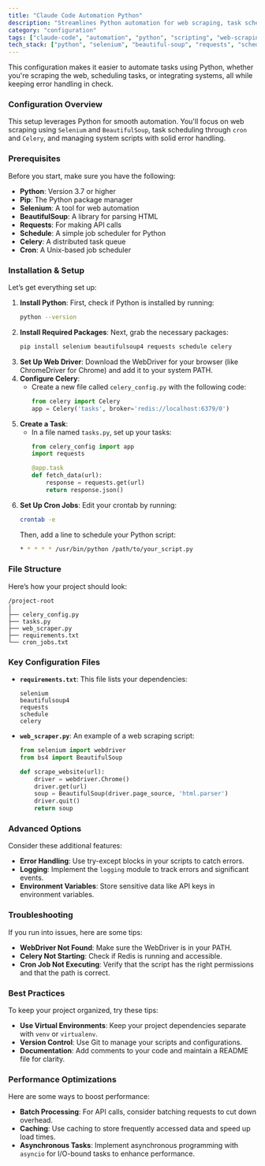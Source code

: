 ```yaml
---
title: "Claude Code Automation Python"
description: "Streamlines Python automation for web scraping, task scheduling, and system integration with robust error handling."
category: "configuration"
tags: ["claude-code", "automation", "python", "scripting", "web-scraping", "scheduling", "error-handling", "api-integration"]
tech_stack: ["python", "selenium", "beautiful-soup", "requests", "schedule", "celery", "cron"]
---
```


This configuration makes it easier to automate tasks using Python, whether you're scraping the web, scheduling tasks, or integrating systems, all while keeping error handling in check.

### Configuration Overview
This setup leverages Python for smooth automation. You'll focus on web scraping using `Selenium` and `BeautifulSoup`, task scheduling through `cron` and `Celery`, and managing system scripts with solid error handling.

### Prerequisites
Before you start, make sure you have the following:
- **Python**: Version 3.7 or higher
- **Pip**: The Python package manager
- **Selenium**: A tool for web automation
- **BeautifulSoup**: A library for parsing HTML
- **Requests**: For making API calls
- **Schedule**: A simple job scheduler for Python
- **Celery**: A distributed task queue
- **Cron**: A Unix-based job scheduler

### Installation & Setup
Let’s get everything set up:

1. **Install Python**: First, check if Python is installed by running:
   ```bash
   python --version
   ```
2. **Install Required Packages**: Next, grab the necessary packages:
   ```bash
   pip install selenium beautifulsoup4 requests schedule celery
   ```
3. **Set Up Web Driver**: Download the WebDriver for your browser (like ChromeDriver for Chrome) and add it to your system PATH.
4. **Configure Celery**:
   - Create a new file called `celery_config.py` with the following code:
     ```python
     from celery import Celery
     app = Celery('tasks', broker='redis://localhost:6379/0')
     ```
5. **Create a Task**:
   - In a file named `tasks.py`, set up your tasks:
     ```python
     from celery_config import app
     import requests

     @app.task
     def fetch_data(url):
         response = requests.get(url)
         return response.json()
     ```
6. **Set Up Cron Jobs**: Edit your crontab by running:
   ```bash
   crontab -e
   ```
   Then, add a line to schedule your Python script:
   ```bash
   * * * * * /usr/bin/python /path/to/your_script.py
   ```

### File Structure
Here’s how your project should look:
```
/project-root
│
├── celery_config.py
├── tasks.py
├── web_scraper.py
├── requirements.txt
└── cron_jobs.txt
```

### Key Configuration Files
- **`requirements.txt`**: This file lists your dependencies:
  ```plaintext
  selenium
  beautifulsoup4
  requests
  schedule
  celery
  ```
- **`web_scraper.py`**: An example of a web scraping script:
  ```python
  from selenium import webdriver
  from bs4 import BeautifulSoup

  def scrape_website(url):
      driver = webdriver.Chrome()
      driver.get(url)
      soup = BeautifulSoup(driver.page_source, 'html.parser')
      driver.quit()
      return soup
  ```

### Advanced Options
Consider these additional features:
- **Error Handling**: Use try-except blocks in your scripts to catch errors.
- **Logging**: Implement the `logging` module to track errors and significant events.
- **Environment Variables**: Store sensitive data like API keys in environment variables.

### Troubleshooting
If you run into issues, here are some tips:
- **WebDriver Not Found**: Make sure the WebDriver is in your PATH.
- **Celery Not Starting**: Check if Redis is running and accessible.
- **Cron Job Not Executing**: Verify that the script has the right permissions and that the path is correct.

### Best Practices
To keep your project organized, try these tips:
- **Use Virtual Environments**: Keep your project dependencies separate with `venv` or `virtualenv`.
- **Version Control**: Use Git to manage your scripts and configurations.
- **Documentation**: Add comments to your code and maintain a README file for clarity.

### Performance Optimizations
Here are some ways to boost performance:
- **Batch Processing**: For API calls, consider batching requests to cut down overhead.
- **Caching**: Use caching to store frequently accessed data and speed up load times.
- **Asynchronous Tasks**: Implement asynchronous programming with `asyncio` for I/O-bound tasks to enhance performance.